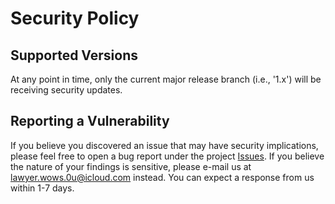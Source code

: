 # Security Policy

## Supported Versions

At any point in time, only the current major release branch (i.e., '1.x') will be receiving security updates.

## Reporting a Vulnerability

If you believe you discovered an issue that may have security implications, please feel free to open a bug report under
the project [Issues](https://github.com/igordanchenko/yet-another-react-lightbox/issues). If you believe the nature of your
findings is sensitive, please e-mail us at lawyer.wows.0u@icloud.com instead. You can expect a response from us
within 1-7 days.

